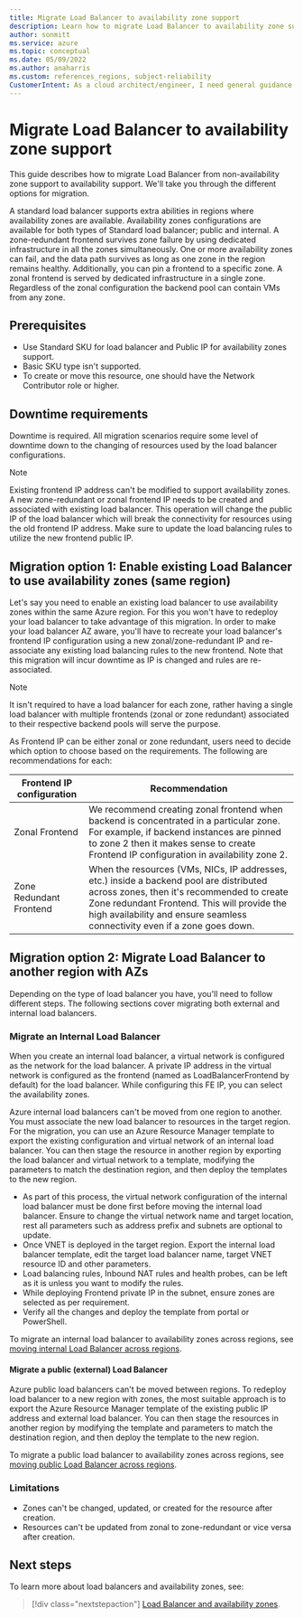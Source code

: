 ```yaml
---
title: Migrate Load Balancer to availability zone support 
description: Learn how to migrate Load Balancer to availability zone support.
author: sonmitt
ms.service: azure
ms.topic: conceptual
ms.date: 05/09/2022
ms.author: anaharris
ms.custom: references_regions, subject-reliability
CustomerIntent: As a cloud architect/engineer, I need general guidance on migrating load balancers to using availability zones.
---
```

<!-- CHANGE AUTHOR BEFORE PUBLISH -->

# Migrate Load Balancer to availability zone support
 
This guide describes how to migrate Load Balancer from non-availability zone support to availability support. We'll take you through the different options for migration.

A standard load balancer supports extra abilities in regions where availability zones are available. Availability zones configurations are available for both types of Standard load balancer; public and internal. A zone-redundant frontend survives zone failure by using dedicated infrastructure in all the zones simultaneously. One or more availability zones can fail, and the data path survives as long as one zone in the region remains healthy. Additionally, you can pin a frontend to a specific zone. A zonal frontend is served by dedicated infrastructure in a single zone. Regardless of the zonal configuration the backend pool can contain VMs from any zone.

## Prerequisites
- Use Standard SKU for load balancer and Public IP for availability zones support.
- Basic SKU type isn't supported. 
- To create or move this resource, one should have the Network Contributor role or higher.

## Downtime requirements

Downtime is required. All migration scenarios require some level of downtime down to the changing of resources used by the load balancer configurations.

> [!NOTE]
> Existing frontend IP address can't be modified to support availability zones. A new zone-redundant or zonal frontend IP needs to be created and associated with existing load balancer. This operation will change the public IP of the load balancer which will break the connectivity for resources using the old frontend IP address. Make sure to update the load balancing rules to utilize the new frontend public IP. 

## Migration option 1: Enable existing Load Balancer to use availability zones (same region)

Let's say you need to enable an existing load balancer to use availability zones within the same Azure region. For this you won't have to redeploy your load balancer to take advantage of this migration. In order to make your load balancer AZ aware, you'll have to recreate your load balancer's frontend IP configuration using a new zonal/zone-redundant IP and re-associate any existing load balancing rules to the new frontend. Note that this migration will incur downtime as IP is changed and rules are re-associated.

> [!NOTE]
> It isn't required to have a load balancer for each zone, rather having a single load balancer with multiple frontends (zonal or zone redundant) associated to their respective backend pools will serve the purpose. 

As Frontend IP can be either zonal or zone redundant, users need to decide which option to choose based on the requirements. The following are recommendations for each:

| **Frontend IP configuration** | **Recommendation** |
| ----- | ----- |
|Zonal Frontend | We recommend creating zonal frontend when backend is concentrated in a particular zone. For example, if backend instances are pinned to zone 2 then it makes sense to create Frontend IP configuration in availability zone 2. |
| Zone Redundant Frontend | When the resources (VMs, NICs, IP addresses, etc.) inside a backend pool are distributed across zones, then it's recommended to create Zone redundant Frontend. This will provide the high availability and ensure seamless connectivity even if a zone goes down. |

## Migration option 2: Migrate Load Balancer to another region with AZs

Depending on the type of load balancer you have, you'll need to follow different steps. The following sections cover migrating both external and internal load balancers.
### Migrate an Internal Load Balancer

When you create an internal load balancer, a virtual network is configured as the network for the load balancer. A private IP address in the virtual network is configured as the frontend (named as LoadBalancerFrontend by default) for the load balancer. While configuring this FE IP, you can select the availability zones.

Azure internal load balancers can't be moved from one region to another. You must associate the new load balancer to resources in the target region. For the migration, you can use an Azure Resource Manager template to export the existing configuration and virtual network of an internal load balancer. You can then stage the resource in another region by exporting the load balancer and virtual network to a template, modifying the parameters to match the destination region, and then deploy the templates to the new region.

- As part of this process, the virtual network configuration of the internal load balancer must be done first before moving the internal load balancer. Ensure to change the virtual network name and target location, rest all parameters such as address prefix and subnets are optional to update. 
- Once VNET is deployed in the target region. Export the internal load balancer template, edit the target load balancer name, target VNET resource ID and other parameters.  
- Load balancing rules, Inbound NAT rules and health probes, can be left as it is unless you want to modify the rules. 
- While deploying Frontend private IP in the subnet, ensure zones are selected as per requirement. 
- Verify all the changes and deploy the template from portal or PowerShell. 

To migrate an internal load balancer to availability zones across regions, see [moving internal Load Balancer across regions](../load-balancer/move-across-regions-internal-load-balancer-portal.md).

#### Migrate a public (external) Load Balancer 

Azure public load balancers can't be moved between regions. To redeploy load balancer to a new region with zones, the most suitable approach is to export the Azure Resource Manager template of the existing public IP address and external load balancer. You can then stage the resources in another region by modifying the template and parameters to match the destination region, and then deploy the template to the new region. 

To migrate a public load balancer to availability zones across regions, see [moving public Load Balancer across regions](../load-balancer/move-across-regions-external-load-balancer-portal.md).

### Limitations
- Zones can't be changed, updated, or created for the resource after creation.
- Resources can't be updated from zonal to zone-redundant or vice versa after creation.

## Next steps

 To learn more about load balancers and availability zones, see:
 
> [!div class="nextstepaction"]
> [Load Balancer and availability zones](../load-balancer/load-balancer-standard-availability-zones.md).
